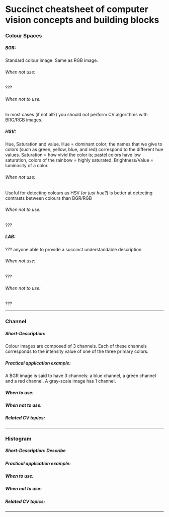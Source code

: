 # Succinct cheatsheet of computer vision concepts and building blocks

### Colour Spaces  
##### BGR:   
Standard colour image. Same as RGB image.   
###### When not use:  
???  
###### When not to use:  
In most cases (if not all?) you should not perform CV algorithms with BRG/RGB images.  

##### HSV:  
Hue, Saturation and value. Hue = dominant color; the names that we give to colors (such as green, yellow, blue, and red) correspond to the different hue values. Saturation = how vivid the color is; pastel colors have low saturation, colors of the rainbow = highly saturated. Brightness/Value = luminosity of a color.  
###### When not use:  
Useful for detecting colours as HSV (*or just hue?*) is better at detecting contrasts between colours than BGR/RGB  
###### When not to use:  
???  

##### LAB:  
??? anyone able to provide a succinct understandable description   
###### When not use:  
???  
###### When not to use:  
???  

---

### Channel  
##### Short-Description:   
Colour images are composed of 3 channels. Each of these channels corresponds to the intensity value of one of the three primary colors.   
##### Practical application example:   
A BGR image is said to have 3 channels: a blue channel, a green channel and a red channel. A gray-scale image has 1 channel.  
##### When to use:   
##### When not to use:   
##### Related CV topics:   

---

### Histogram  
##### Short-Description: Describe   
##### Practical application example:   
##### When to use:   
##### When not to use:  
##### Related CV topics:   

---

